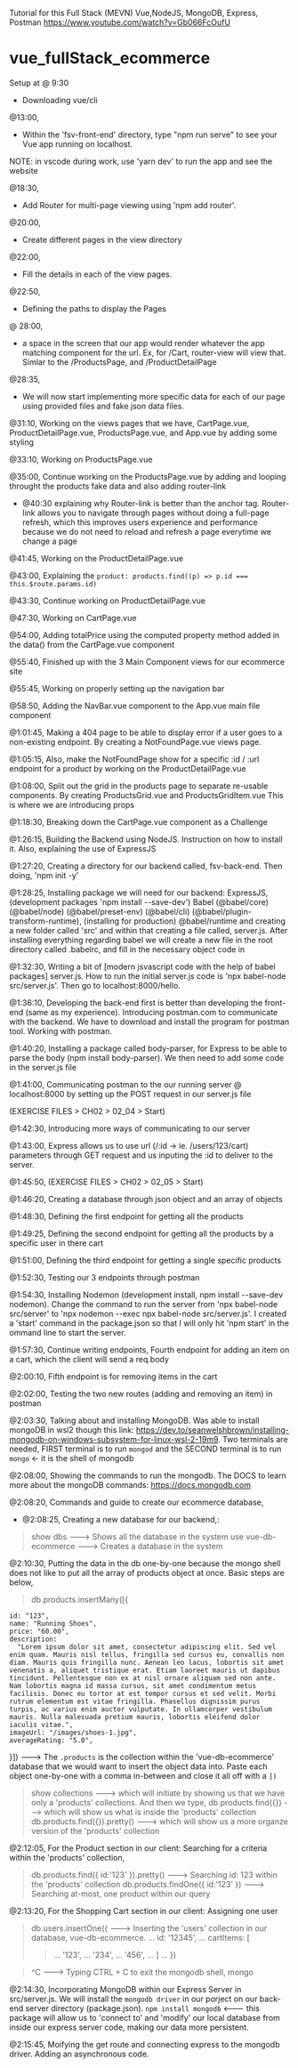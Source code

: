 Tutorial for this Full Stack (MEVN) Vue,NodeJS, MongoDB, Express, Postman https://www.youtube.com/watch?v=Gb066FcOufU

# vue_fullStack_ecommerce

Setup at @ 9:30

- Downloading vue/cli

@13:00,

- Within the 'fsv-front-end' directory, type "npm run serve" to see your Vue app running on localhost.

NOTE:
in vscode during work, use 'yarn dev' to run the app and see the website

@18:30,

- Add Router for multi-page viewing using 'npm add router'.

@20:00,

- Create different pages in the view directory

@22:00,

- Fill the details in each of the view pages.

@22:50,

- Defining the paths to display the Pages

@ 28:00,

- <router-view> a space in the screen that our app would render whatever the app matching component for the url. Ex, for /Cart, router-view will view that. Simlar to the /ProductsPage, and /ProductDetailPage

@28:35,

- We will now start implementing more specific data for each of our page using provided files and fake json data files.

@31:10, Working on the views pages that we have, CartPage.vue, ProductDetailPage.vue, ProductsPage.vue, and App.vue by adding some styling

@33:10, Working on ProductsPage.vue

@35:00, Continue working on the ProductsPage.vue by adding and looping throught the products fake data and also adding router-link

- @40:30 explaining why Router-link is better than the <a></a> anchor tag. Router-link allows you to navigate through pages without doing a full-page refresh, which this improves users experience and performance because we do not need to reload and refresh a page everytime we change a page

@41:45, Working on the ProductDetailPage.vue

@43:00, Explaining the `product: products.find((p) => p.id === this.$route.params.id)`

@43:30, Continue working on ProductDetailPage.vue

@47:30, Working on CartPage.vue

@54:00, Adding totalPrice using the computed property method added in the data() from the CartPage.vue component

@55:40, Finished up with the 3 Main Component views for our ecommerce site

@55:45, Working on properly setting up the navigation bar

@58:50, Adding the NavBar.vue component to the App.vue main file component

@1:01:45, Making a 404 page to be able to display error if a user goes to a non-existing endpoint. By creating a NotFoundPage.vue views page.

@1:05:15, Also, make the NotFoundPage show for a specific :id / :url endpoint for a product by working on the ProductDetailPage.vue

@1:08:00, Split out the grid in the products page to separate re-usable components. By creating ProductsGrid.vue and ProductsGridItem.vue This is where we are introducing props

@1:18:30, Breaking down the CartPage.vue component as a Challenge

@1:26:15, Building the Backend using NodeJS. Instruction on how to install it. Also, explaining the use of ExpressJS

@1:27:20, Creating a directory for our backend called, fsv-back-end. Then doing, 'npm init -y'

@1:28:25, Installing package we will need for our backend: ExpressJS, (development packages 'npm install --save-dev') Babel (@babel/core) (@babel/node) (@babel/preset-env) (@babel/cli) (@babel/plugin-transform-runtime), (installing for production) @babel/runtime and creating a new folder called 'src' and within that creating a file called, server.js. After installing everything regarding babel we will create a new file in the root directory called .babelrc, and fill in the necessary object code in

@1:32:30, Writing a bit of [modern jsvascript code with the help of babel packages] server.js. How to run the initial server.js code is 'npx babel-node src/server.js'. Then go to localhost:8000/hello.

@1:36:10, Developing the back-end first is better than developing the front-end (same as my experience). Introducing postman.com to communicate with the backend. We have to download and install the program for postman tool. Working with postman.

@1:40:20, Installing a package called body-parser, for Express to be able to parse the body (npm install body-parser). We then need to add some code in the server.js file

@1:41:00, Communicating postman to the our running server @ localhost:8000 by setting up the POST request in our server.js file

(EXERCISE FILES > CH02 > 02_04 > Start)

@1:42:30, Introducing more ways of communicating to our server

@1:43:00, Express allows us to use url (/:id -> ie. /users/123/cart) parameters through GET request and us inputing the :id to deliver to the server.

@1:45:50, (EXERCISE FILES > CH02 > 02_05 > Start)

@1:46:20, Creating a database through json object and an array of objects

@1:48:30, Defining the first endpoint for getting all the products

@1:49:25, Defining the second endpoint for getting all the products by a specific user in there cart

@1:51:00, Defining the third endpoint for getting a single specific products

@1:52:30, Testing our 3 endpoints through postman

@1:54:30, Installing Nodemon (development install, npm install --save-dev nodemon). Change the command to run the server from 'npx babel-node src/server' to 'npx nodemon --exec npx babel-node src/server.js'. I created a 'start' command in the package.json so that I will only hit 'npm start' in the ommand line to start the server.

@1:57:30, Continue writing endpoints, Fourth endpoint for adding an item on a cart, which the client will send a req.body

@2:00:10, Fifth endpoint is for removing items in the cart

@2:02:00, Testing the two new routes (adding and removing an item) in postman

@2:03:30, Talking about and installing MongoDB. Was able to install mongoDB in wsl2 though this link: https://dev.to/seanwelshbrown/installing-mongodb-on-windows-subsystem-for-linux-wsl-2-19m9. Two terminals are needed, FIRST terminal is to run `mongod` and the SECOND terminal is to run `mongo` <- it is the shell of mongodb

@2:08:00, Showing the commands to run the mongodb. The DOCS to learn more about the mongoDB commands: https://docs.mongodb.com

@2:08:20, Commands and guide to create our ecommerce database,

- @2:08:25, Creating a new database for our backend,:

> show dbs ---> Shows all the database in the system
> use vue-db-ecommerce ---> Creates a database in the system

@2:10:30, Putting the data in the db one-by-one because the mongo shell does not like to put all the array of products object at once. Basic steps are below,

> db.products.insertMany([{

    id: "123",
    name: "Running Shoes",
    price: "60.00",
    description:
      "Lorem ipsum dolor sit amet, consectetur adipiscing elit. Sed vel enim quam. Mauris nisl tellus, fringilla sed cursus eu, convallis non diam. Mauris quis fringilla nunc. Aenean leo lacus, lobortis sit amet venenatis a, aliquet tristique erat. Etiam laoreet mauris ut dapibus tincidunt. Pellentesque non ex at nisl ornare aliquam sed non ante. Nam lobortis magna id massa cursus, sit amet condimentum metus facilisis. Donec eu tortor at est tempor cursus et sed velit. Morbi rutrum elementum est vitae fringilla. Phasellus dignissim purus turpis, ac varius enim auctor vulputate. In ullamcorper vestibulum mauris. Nulla malesuada pretium mauris, lobortis eleifend dolor iaculis vitae.",
    imageUrl: "/images/shoes-1.jpg",
    averageRating: "5.0",

}]) ---> The `.products` is the collection within the 'vue-db-ecommerce' database that we would want to insert the object data into. Paste each object one-by-one with a comma in-between and close it all off with a `])`

> show collections ---> which will initiate by showing us that we have only a 'products' collections. And then we type,
> db.products.find({}) ---> which will show us what is inside the 'products' collection
> db.products.find({}).pretty() ---> which will show us a more organze version of the 'products' collection

@2:12:05, For the Product section in our client: Searching for a criteria within the 'products' collection,

> db.products.find({ id:'123' }).pretty() ---> Searching id: 123 within the 'products' collection
> db.products.findOne({ id:'123' }) ---> Searching at-most, one product within our query

@2:13:20, For the Shopping Cart section in our client: Assigning one user

> db.users.insertOne({ ---> Inserting the 'users' collection in our database, vue-db-ecommerce.
> ... id: '12345',
> ... cartItems: [
>
> > ... '123',
> > ... '234',
> > ... '456',
> > ... ]
> > ... })

> ^C ---> Typing CTRL + C to exit the mongodb shell, mongo

@2:14:30, Incorporating MongoDB within our Express Server in src/server.js. We will install the `mongodb driver` in our porject on our back-end server directory (package.json).
`npm install mongodb` <--- this package will allow us to 'connect to' and 'modify' our local database from inside our express server code, making our data more persistent.

@2:15:45, Moifying the get route and connecting express to the mongodb driver. Adding an asynchronous code.
